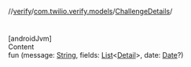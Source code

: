 //[verify](../../index.md)/[com.twilio.verify.models](../index.md)/[ChallengeDetails](index.md)/[<init>](-init-.md)



# <init>  
[androidJvm]  
Content  
fun [<init>](-init-.md)(message: [String](https://kotlinlang.org/api/latest/jvm/stdlib/kotlin/-string/index.html), fields: [List](https://kotlinlang.org/api/latest/jvm/stdlib/kotlin.collections/-list/index.html)<[Detail](../-detail/index.md)>, date: [Date](https://developer.android.com/reference/java/util/Date.html)?)  



